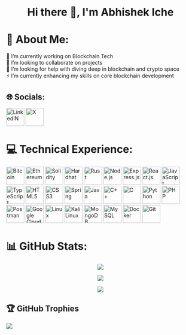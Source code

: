 <h1 align="center">Hi there 👋, I'm Abhishek Iche</p>
  
# 💫 About Me:
🔭 I’m currently working on Blockchain Tech<br>
👯 I’m looking to collaborate on projects<br>
🤝 I’m looking for help with diving deep in blockchain and crypto space<br>
⚡ I’m currently enhancing my skills on core blockchain development<br>

## 🌐 Socials:
<a href="https://linkedin.com/in/abhishek-iche"><img height="48" alt="LinkedIN" src="https://github.com/user-attachments/assets/7d9480cf-83cb-4a35-8d72-751743041e38"></a>
<a href="https://x.com/AbhishekIche"><img height="48" alt="X" src="https://github.com/user-attachments/assets/68001513-0d35-43c1-be3c-af2d9c20d9f3"></a>

# 💻 Technical Experience:
<a href="https://bitcoin.org/" target="_blank" rel="noreferrer"><img height="48" alt="Bitcoin" src="https://github.com/user-attachments/assets/d56a933f-d181-4afc-974c-6a28df888d40"></a>
<a href="https://ethereum.org/" target="_blank" rel="noreferrer"><img height="48" alt="Ethereum" src="https://github.com/user-attachments/assets/6058b33b-e92d-4845-9c36-c81bd52a1341"></a>
<a href="https://soliditylang.org/" target="_blank" rel="noreferrer"><img height="48" alt="Solidity" src="https://github.com/user-attachments/assets/8d42387c-a33e-423d-9c4f-75af48ba42c6"></a>
<a href="https://hardhat.org/" target="_blank" rel="noreferrer"><img height="48" alt="Hardhat" src="https://github.com/user-attachments/assets/b901ec5c-1137-4950-818f-85398ccb8bd7"></a>
<a href="https://www.rust-lang.org/" target="_blank" rel="noreferrer"><img height="48" alt="Rust" src="https://github.com/user-attachments/assets/167bf888-5269-4ad9-ad76-0e915b89e09d"></a>
<a href="https://nodejs.org/" target="_blank" rel="noreferrer"><img height="48" alt="Node.js" src="https://github.com/user-attachments/assets/b7e5c6ef-d51f-423b-ac2c-90ba8dc3b6ae"></a>
<a href="https://expressjs.com/" target="_blank" rel="noreferrer"><img height="48" alt="Express.js" src="https://github.com/user-attachments/assets/38e1ae90-988b-4b50-9682-65ffa90bc62e"></a>
<a href="https://react.dev/" target="_blank" rel="noreferrer"><img height="48" alt="React.js" src="https://github.com/user-attachments/assets/348755ee-4838-461b-ae82-77b84d0a812f"></a>
<a href="https://developer.mozilla.org/en-US/docs/Web/JavaScript" target="_blank" rel="noreferrer"><img height="48" alt="JavaScript" src="https://github.com/user-attachments/assets/43d78968-c807-4535-aae5-2664138cb586"></a>
<a href="https://www.typescriptlang.org/" target="_blank" rel="noreferrer"><img height="48" alt="TypeScript" src="https://github.com/user-attachments/assets/ad510752-29f9-4ab6-8d58-6d27e89b8540"></a>
<a href="https://developer.mozilla.org/en-US/docs/Glossary/HTML5" target="_blank" rel="noreferrer"><img height="48" alt="HTML5" src="https://github.com/user-attachments/assets/1111571d-2220-4819-844e-5e1a27d99948"></a>
<a href="https://developer.mozilla.org/en-US/docs/Web/CSS" target="_blank" rel="noreferrer"><img height="48" alt="CSS3" src="https://github.com/user-attachments/assets/4bd575c6-f2a3-451c-b96a-d647eaf1298b"></a>
<a href="https://spring.io/" target="_blank" rel="noreferrer"><img height="48" alt="Spring" src="https://github.com/user-attachments/assets/46b67e29-3009-4e28-b15e-06817ad00443"></a>
<a href="https://www.java.com/" target="_blank" rel="noreferrer"><img height="48" alt="Java" src="https://github.com/user-attachments/assets/8cc6af58-f3d0-4c03-8e9d-9704f39054c4"></a>
<a href="https://isocpp.org/" target="_blank" rel="noreferrer"><img height="48" alt="C++" src="https://github.com/user-attachments/assets/c8efc7b1-b8fa-48f2-aa89-6cbc8ae0ee07"></a>
<a href="https://en.wikipedia.org/wiki/C_(programming_language)" target="_blank" rel="noreferrer"><img height="48" alt="C" src="https://github.com/user-attachments/assets/25e4828b-e67b-45f6-8d97-09339cdeecdf"></a>
<a href="https://www.python.org/" target="_blank" rel="noreferrer"><img height="48" alt="Python" src="https://github.com/user-attachments/assets/6cc9493a-9901-4760-9a95-f275e6862886"></a>
<a href="https://www.php.net/" target="_blank" rel="noreferrer"><img height="48" alt="PHP" src="https://github.com/user-attachments/assets/f381965f-38f5-4bba-a6b3-27e707d3f17e"></a>
<a href="https://www.postman.com/" target="_blank" rel="noreferrer"><img height="48" alt="Postman" src="https://github.com/user-attachments/assets/642ba154-f770-4445-a305-0ba64519c8bd"></a>
<a href="https://cloud.google.com/" target="_blank" rel="noreferrer"><img height="48" alt="Google Cloud" src="https://github.com/user-attachments/assets/427c619a-1228-4756-a42a-72d166b0129e"></a>
<a href="https://www.linux.org/" target="_blank" rel="noreferrer"><img height="48" alt="Linux" src="https://github.com/user-attachments/assets/070f39f3-56a0-425a-82d8-a5e2e33854cd"></a>
<a href="https://www.kali.org/" target="_blank" rel="noreferrer"><img height="48" alt="KaliLinux" src="https://github.com/user-attachments/assets/1006d0f1-972e-4f24-b9aa-4da16dc1a857"></a>
<a href="https://www.mongodb.com/" target="_blank" rel="noreferrer"><img height="48" alt="MongoDB" src="https://github.com/user-attachments/assets/943a7360-839d-4de5-864e-f6f6b9ef2f02"></a>
<a href="https://www.mysql.com/" target="_blank" rel="noreferrer"><img height="48" alt="MySQL" src="https://github.com/user-attachments/assets/7de80348-2ee8-44d2-a95c-2c7aaddc139d"></a>
<a href="https://www.docker.com/" target="_blank" rel="noreferrer"><img height="48" alt="Docker" src="https://github.com/user-attachments/assets/7fe910eb-db0f-45c5-bac8-63879459d405"></a>
<a href="https://git-scm.com/" target="_blank" rel="noreferrer"><img height="48" alt="Git" src="https://github.com/user-attachments/assets/0b4ddd05-9aa7-4da2-8578-2d62886d3376"></a>

# 📊 GitHub Stats:
<p align="center"><img src="https://github-readme-stats.vercel.app/api/top-langs/?username=YUVRAJ005&theme=dark&hide_border=true&include_all_commits=true&count_private=false&layout=compact"/></p>
<p align="center"><img src="https://github-readme-stats.vercel.app/api?username=YUVRAJ005&theme=dark&hide_border=true&include_all_commits=true&count_private=false"/></p>
<p align="center"><img src="https://github-readme-streak-stats.herokuapp.com/?user=YUVRAJ005&theme=dark&hide_border=true"/></p>

## 🏆 GitHub Trophies
![](https://github-profile-trophy.vercel.app/?username=YUVRAJ005&theme=nord&no-frame=false&no-bg=true&margin-w=4)
